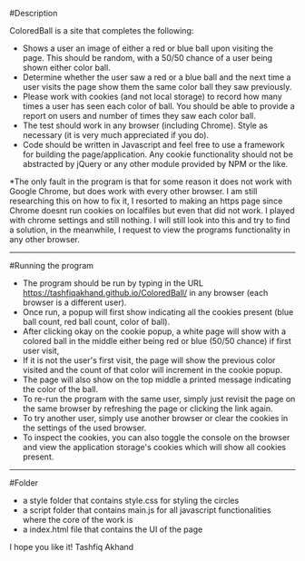 #Description

ColoredBall is a site that completes the following: 

- Shows a user an image of either a red or blue ball upon visiting the page. This should be random, with a 50/50 chance of a user being shown either color ball.
- Determine whether the user saw a red or a blue ball and the next time a user visits the page show them the same color ball they saw previously.
- Please work with cookies (and not local storage) to record how many times a user has seen each color of ball. You should be able to provide a report on users and number of times they saw each color ball.
- The test should work in any browser (including Chrome). Style as necessary (it is very much appreciated if you do).
- Code should be written in Javascript and feel free to use a framework for building the page/application. Any cookie functionality should not be abstracted by jQuery or any other module provided by NPM or the like.


*The only fault in the program is that for some reason it does not work with Google Chrome, but does work with every other browser. I am still researching this on how to fix it, I resorted to making an https page since Chrome doesnt run cookies on localfiles but even that did not work. I played with chrome settings and still nothing. I will still look into this and try to find a solution, in the meanwhile, I request to view the programs functionality in any other browser.


--------------------------------------------------------------------------------------------------------------------------------------------------------------------
#Running the program

- The program should be run by typing in the URL https://tashfiqakhand.github.io/ColoredBall/ in any browser (each browser is a different user).
- Once run, a popup will first show indicating all the cookies present (blue ball count, red ball count, color of ball). 
- After clicking okay on the cookie popup, a white page will show with a colored ball in the middle either being red or blue (50/50 chance) if first user visit, 
- If it is not the user's first visit, the page will show the previous color visited and the count of that color will increment in the cookie popup.
- The page will also show on the top middle a printed message indicating the color of the ball. 
- To re-run the program with the same user, simply just revisit the page on the same browser by refreshing the page or clicking the link again. 
- To try another user, simply use another browser or clear the cookies in the settings of the used browser. 
- To inspect the cookies, you can also toggle the console on the browser and view the application storage's cookies which will show all cookies present. 

--------------------------------------------------------------------------------------------------------------------------------------------------------------------
#Folder
- a style folder that contains style.css for styling the circles
- a script folder that contains main.js for all javascript functionalities where the core of the work is
- a index.html file that contains the UI of the page

I hope you like it! 
Tashfiq Akhand
